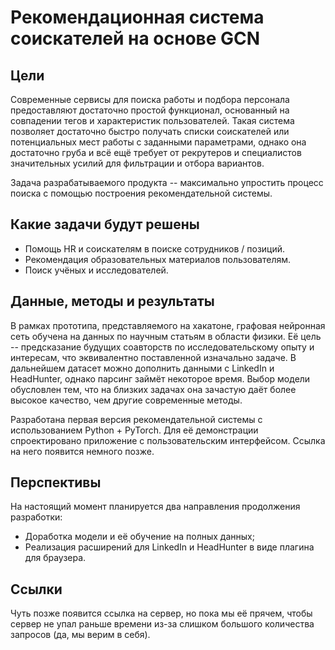 # Рекомендационная система соискателей на основе GCN

## Цели
Современные сервисы для поиска работы и подбора персонала предоставляют достаточно простой функционал, основанный на совпадении тегов и характеристик пользователей. Такая система позволяет достаточно быстро получать списки соискателей или потенциальных мест работы с заданными параметрами, однако она достаточно груба и всё ещё требует от рекрутеров и специалистов значительных усилий для фильтрации и отбора вариантов.

Задача разрабатываемого продукта -- максимально упростить процесс поиска с помощью построения рекомендательной системы.

## Какие задачи будут решены
- Помощь HR и соискателям в поиске сотрудников / позиций.
- Рекомендация образовательных материалов пользователям.
- Поиск учёных и исследователей.

## Данные, методы и результаты
В рамках прототипа, представляемого на хакатоне, графовая нейронная сеть обучена на данных по научным статьям в области физики. Её цель -- предсказание будущих соавторств по исследовательскому опыту и интересам, что эквивалентно поставленной изначально задаче. В дальнейшем датасет можно дополнить данными с LinkedIn и HeadHunter, однако парсинг займёт некоторое время. Выбор модели обусловлен тем, что на близких задачах она зачастую даёт более высокое качество, чем другие современные методы.

Разработана первая версия рекомендательной системы с использованием Python + PyTorch. Для её демонстрации спроектировано приложение с пользовательским интерфейсом. Ссылка на него появится немного позже.

## Перспективы
На настоящий момент планируется два направления продолжения разработки:
- Доработка модели и её обучение на полных данных;
- Реализация расширений для LinkedIn и HeadHunter в виде плагина для браузера.


## Ссылки
Чуть позже появится ссылка на сервер, но пока мы её прячем, чтобы сервер не упал раньше времени из-за слишком большого количества запросов (да, мы верим в себя).

